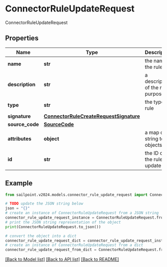 # ConnectorRuleUpdateRequest

ConnectorRuleUpdateRequest

## Properties

Name | Type | Description | Notes
------------ | ------------- | ------------- | -------------
**name** | **str** | the name of the rule | 
**description** | **str** | a description of the rule&#39;s purpose | [optional] 
**type** | **str** | the type of rule | 
**signature** | [**ConnectorRuleCreateRequestSignature**](ConnectorRuleCreateRequestSignature.md) |  | [optional] 
**source_code** | [**SourceCode**](SourceCode.md) |  | 
**attributes** | **object** | a map of string to objects | [optional] 
**id** | **str** | the ID of the rule to update | 

## Example

```python
from sailpoint.v2024.models.connector_rule_update_request import ConnectorRuleUpdateRequest

# TODO update the JSON string below
json = "{}"
# create an instance of ConnectorRuleUpdateRequest from a JSON string
connector_rule_update_request_instance = ConnectorRuleUpdateRequest.from_json(json)
# print the JSON string representation of the object
print(ConnectorRuleUpdateRequest.to_json())

# convert the object into a dict
connector_rule_update_request_dict = connector_rule_update_request_instance.to_dict()
# create an instance of ConnectorRuleUpdateRequest from a dict
connector_rule_update_request_from_dict = ConnectorRuleUpdateRequest.from_dict(connector_rule_update_request_dict)
```
[[Back to Model list]](../README.md#documentation-for-models) [[Back to API list]](../README.md#documentation-for-api-endpoints) [[Back to README]](../README.md)


